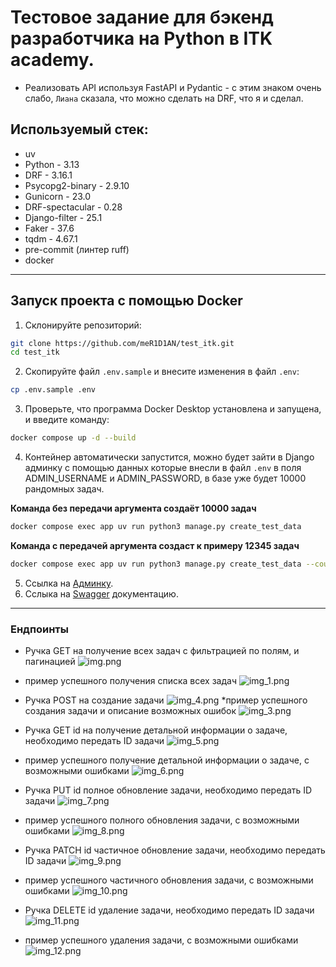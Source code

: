 # Тестовое задание для бэкенд разработчика на Python в ITK academy. 
- Реализовать API используя FastAPI и Pydantic - с этим знаком очень слабо, `Лиана` сказала, что можно сделать на DRF, что я и сделал.

## Используемый стек:
- uv
- Python - 3.13
- DRF - 3.16.1
- Psycopg2-binary - 2.9.10
- Gunicorn - 23.0
- DRF-spectacular - 0.28
- Django-filter - 25.1
- Faker - 37.6 
- tqdm - 4.67.1
- pre-commit (линтер ruff)
- docker
---
## Запуск проекта с помощью Docker
1. Склонируйте репозиторий:
```bash
git clone https://github.com/meR1D1AN/test_itk.git
cd test_itk
```
2. Скопируйте файл `.env.sample` и внесите изменения в файл `.env`:
```bash
cp .env.sample .env
```
3. Проверьте, что программа Docker Desktop установлена и запущена, и введите команду:
```bash
docker compose up -d --build
```
4. Контейнер автоматически запустится, можно будет зайти в Django админку с помощью данных которые внесли в файл `.env` в поля ADMIN_USERNAME и ADMIN_PASSWORD, в базе уже будет 10000 рандомных задач.
  
**Команда без передачи аргумента создаёт 10000 задач**
```bash
docker compose exec app uv run python3 manage.py create_test_data
```
**Команда с передачей аргумента создаст к примеру 12345 задач**
```bash
docker compose exec app uv run python3 manage.py create_test_data --count 12345        
```
5. Ссылка на [Админку](http://localhost/admin).
6. Сслыка на [Swagger](http://loclahost/api/v1/docs) документацию.

---
### Ендпоинты
- Ручка GET на получение всех задач с фильтрацией по полям, и пагинацией ![img.png](image_for_readme/img.png)
* пример успешного получения списка всех задач ![img_1.png](image_for_readme/img_1.png)

- Ручка POST на создание задачи ![img_4.png](image_for_readme/img_4.png)
*пример успешного создания задачи и описание возможных ошибок ![img_3.png](image_for_readme/img_3.png)

- Ручка GET id на получение детальной информации о задаче, необходимо передать ID задачи ![img_5.png](image_for_readme/img_5.png)
* пример успешного получение детальной информации о задаче, с возможными ошибками ![img_6.png](image_for_readme/img_6.png)

- Ручка PUT id полное обновление задачи, необходимо передать ID задачи ![img_7.png](image_for_readme/img_7.png)
* пример успешного полного обновления задачи, с возможными ошибками ![img_8.png](image_for_readme/img_8.png)

- Ручка PATCH id частичное обновление задачи, необходимо передать ID задачи ![img_9.png](image_for_readme/img_9.png)
* пример успешного частичного обновления задачи, с возможными ошибками ![img_10.png](image_for_readme/img_10.png)

- Ручка DELETE id удаление задачи, необходимо передать ID задачи ![img_11.png](image_for_readme/img_11.png)
* пример успешного удаления задачи, с возможными ошибками ![img_12.png](image_for_readme/img_12.png)
